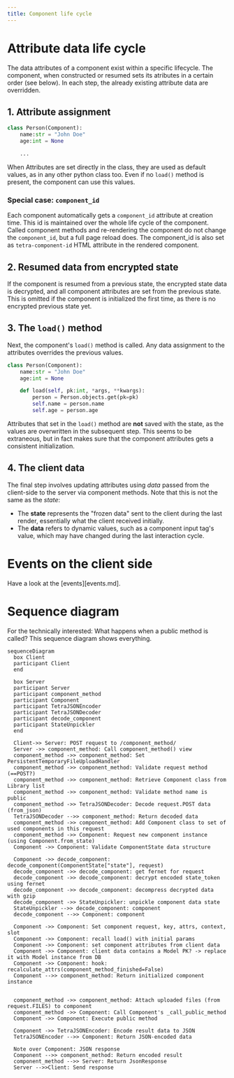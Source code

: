 ```yaml
---
title: Component life cycle
---
```


# Attribute data life cycle

The data attributes of a component exist within a specific lifecycle. The component, when constructed or resumed sets its atributes in a certain order (see below). In each step, the already existing attribute data are overridden.

## 1. Attribute assignment

```python
class Person(Component):
    name:str = "John Doe"
    age:int = None

    ...
```

When Attributes are set directly in the class, they are used as default values, as in any other python class too. Even if no `load()` method is present, the component can use this values.

### Special case: `component_id`
Each component automatically gets a `component_id` attribute at creation time. This id is maintained over the whole life cycle of the component. Called component methods and re-rendering the component do not change the `component_id`, but a full page reload does. The component_id is also set as `tetra-component-id` HTML attribute in the rendered component.

## 2. Resumed data from encrypted state

If the component is resumed from a previous state, the encrypted state data is decrypted, and all component attributes are set from the previous state.
This is omitted if the component is initialized the first time, as there is no encrypted previous state yet.

## 3. The `load()` method

Next, the component's `load()` method is called. Any data assignment to the attributes overrides the previous values.

```python
class Person(Component):
    name:str = "John Doe"
    age:int = None

    def load(self, pk:int, *args, **kwargs):
        person = Person.objects.get(pk=pk)
        self.name = person.name
        self.age = person.age
```

Attributes that set in the `load()` method are **not** saved with the state, as the values are overwritten in the subsequent step. This seems to be extraneous, but in fact makes sure that the component attributes gets a consistent initialization.


## 4. The client data

The final step involves updating attributes using *data* passed from the client-side to the server via component methods. Note that this is not the same as the *state*:

 * The **state** represents the "frozen data" sent to the client during the last render, essentially what the client received initially. 
 * The **data** refers to dynamic values, such as a component input tag's value, which may have changed during the last interaction cycle.


# Events on the client side

Have a look at the [events][events.md].

# Sequence diagram

For the technically interested: What happens when a public method is called? This sequence diagram shows everything.
```mermaid
sequenceDiagram
  box Client
  participant Client  
  end

  box Server
  participant Server  
  participant component_method  
  participant Component  
  participant TetraJSONEncoder  
  participant TetraJSONDecoder  
  participant decode_component  
  participant StateUnpickler 
  end

  Client->> Server: POST request to /component_method/
  Server ->> component_method: Call component_method() view
  component_method ->> component_method: Set PersistentTemporaryFileUploadHandler
  component_method ->> component_method: Validate request method (==POST?)
  component_method ->> component_method: Retrieve Component class from Library list
  component_method ->> component_method: Validate method name is public
  component_method ->> TetraJSONDecoder: Decode request.POST data (from_json)
  TetraJSONDecoder -->> component_method: Return decoded data
  component_method ->> component_method: Add Component class to set of used components in this request
  component_method ->> Component: Request new component instance (using Component.from_state)
  Component ->> Component: Validate ComponentState data structure

  Component ->> decode_component: decode_component(ComponentState["state"], request)
  decode_component ->> decode_component: get fernet for request
  decode_component ->> decode_component: decrypt encoded state_token using fernet
  decode_component ->> decode_component: decompress decrypted data with gzip
  decode_component ->> StateUnpickler: unpickle component data state
  StateUnpickler -->> decode_component: component
  decode_component -->> Component: component

  Component ->> Component: Set component request, key, attrs, context, slot
  Component ->> Component: recall load() with initial params
  Component ->> Component: set component attributes from client data
  Component ->> Component: client data contains a Model PK? -> replace it with Model instance from DB
  Component ->> Component: hook: recalculate_attrs(component_method_finished=False)
  Component -->> component_method: Return initialized component instance


  component_method ->> component_method: Attach uploaded files (from request.FILES) to component
  component_method ->> Component: Call Component's _call_public_method
  Component ->> Component: Execute public method

  Component ->> TetraJSONEncoder: Encode result data to JSON
  TetraJSONEncoder -->> Component: Return JSON-encoded data

  Note over Component: JSON response
  Component -->> component_method: Return encoded result
  component_method -->> Server: Return JsonResponse
  Server -->>Client: Send response


```
